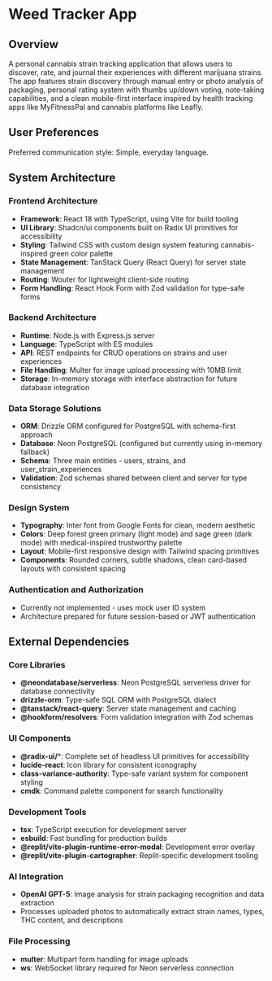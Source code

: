 # Weed Tracker App

## Overview

A personal cannabis strain tracking application that allows users to discover, rate, and journal their experiences with different marijuana strains. The app features strain discovery through manual entry or photo analysis of packaging, personal rating system with thumbs up/down voting, note-taking capabilities, and a clean mobile-first interface inspired by health tracking apps like MyFitnessPal and cannabis platforms like Leafly.

## User Preferences

Preferred communication style: Simple, everyday language.

## System Architecture

### Frontend Architecture
- **Framework**: React 18 with TypeScript, using Vite for build tooling
- **UI Library**: Shadcn/ui components built on Radix UI primitives for accessibility
- **Styling**: Tailwind CSS with custom design system featuring cannabis-inspired green color palette
- **State Management**: TanStack Query (React Query) for server state management
- **Routing**: Wouter for lightweight client-side routing
- **Form Handling**: React Hook Form with Zod validation for type-safe forms

### Backend Architecture
- **Runtime**: Node.js with Express.js server
- **Language**: TypeScript with ES modules
- **API**: REST endpoints for CRUD operations on strains and user experiences
- **File Handling**: Multer for image upload processing with 10MB limit
- **Storage**: In-memory storage with interface abstraction for future database integration

### Data Storage Solutions
- **ORM**: Drizzle ORM configured for PostgreSQL with schema-first approach
- **Database**: Neon PostgreSQL (configured but currently using in-memory fallback)
- **Schema**: Three main entities - users, strains, and user_strain_experiences
- **Validation**: Zod schemas shared between client and server for type consistency

### Design System
- **Typography**: Inter font from Google Fonts for clean, modern aesthetic
- **Colors**: Deep forest green primary (light mode) and sage green (dark mode) with medical-inspired trustworthy palette
- **Layout**: Mobile-first responsive design with Tailwind spacing primitives
- **Components**: Rounded corners, subtle shadows, clean card-based layouts with consistent spacing

### Authentication and Authorization
- Currently not implemented - uses mock user ID system
- Architecture prepared for future session-based or JWT authentication

## External Dependencies

### Core Libraries
- **@neondatabase/serverless**: Neon PostgreSQL serverless driver for database connectivity
- **drizzle-orm**: Type-safe SQL ORM with PostgreSQL dialect
- **@tanstack/react-query**: Server state management and caching
- **@hookform/resolvers**: Form validation integration with Zod schemas

### UI Components
- **@radix-ui/***: Complete set of headless UI primitives for accessibility
- **lucide-react**: Icon library for consistent iconography
- **class-variance-authority**: Type-safe variant system for component styling
- **cmdk**: Command palette component for search functionality

### Development Tools
- **tsx**: TypeScript execution for development server
- **esbuild**: Fast bundling for production builds
- **@replit/vite-plugin-runtime-error-modal**: Development error overlay
- **@replit/vite-plugin-cartographer**: Replit-specific development tooling

### AI Integration
- **OpenAI GPT-5**: Image analysis for strain packaging recognition and data extraction
- Processes uploaded photos to automatically extract strain names, types, THC content, and descriptions

### File Processing
- **multer**: Multipart form handling for image uploads
- **ws**: WebSocket library required for Neon serverless connection